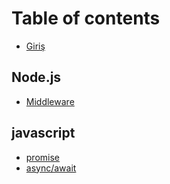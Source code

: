 # Table of contents

* [Giriş](README.md)

## Node.js

* [Middleware](node.js/middleware.md)

## javascript

* [promise](javascript/promise.md)
* [async/await](javascript/async-await.md)
